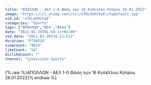```yaml
---
title: "ΑΠΟΛΛΩΝ - ΑΕΛ 1-0 Φάση των 16 Κυπέλλου Κύπρου 26.01.2022"
image: "https:\/\/i.ytimg.com\/vi\/xTKL4UhCkyE\/hqdefault.jpg"
vid_id: "xTKL4UhCkyE"
categories: "Sports"
tags: ["ΑΠΟΛΛΩΝ","ΑΕΛ","Φάση"]
date: "2022-01-28T01:54:13+03:00"
vid_date: "2022-01-26T18:12:51Z"
duration: "PT3M23S"
viewcount: "9833"
likeCount: "54"
dislikeCount: ""
channel: "Cytavision Sports"
---
```

{% raw %}ΑΠΟΛΛΩΝ - ΑΕΛ 1-0 Φάση των 16 Κυπέλλου Κύπρου 26.01.2022{% endraw %}
